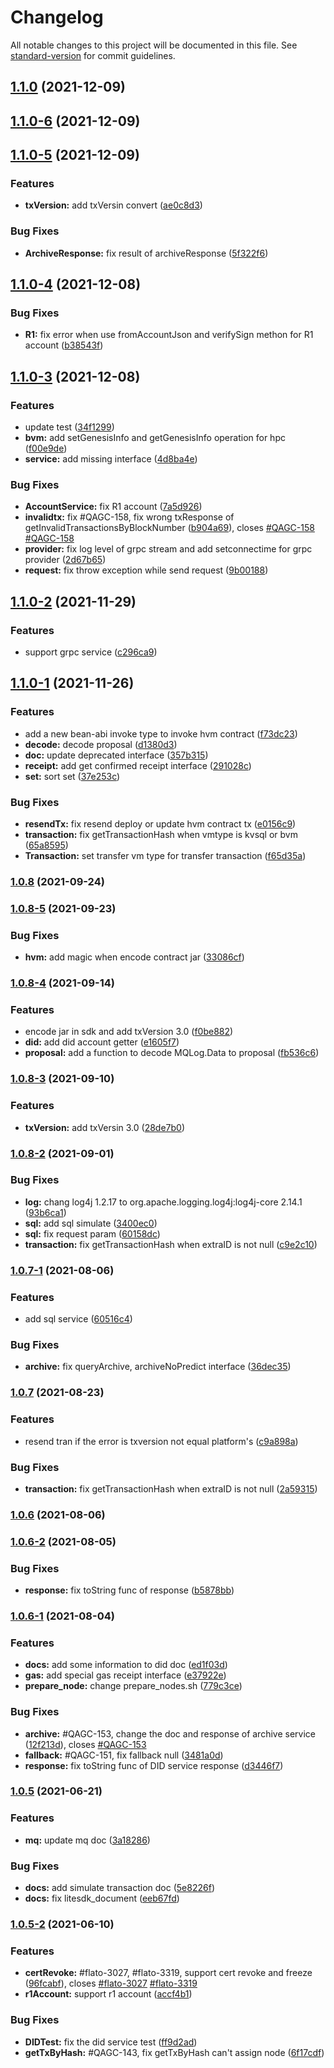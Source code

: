 # Changelog

All notable changes to this project will be documented in this file. See [standard-version](https://github.com/conventional-changelog/standard-version) for commit guidelines.

## [1.1.0](https://git.hyperchain.cn///compare/v1.1.0-6...v1.1.0) (2021-12-09)

## [1.1.0-6](https://git.hyperchain.cn///compare/v1.1.0-5...v1.1.0-6) (2021-12-09)

## [1.1.0-5](https://git.hyperchain.cn///compare/v1.1.0-4...v1.1.0-5) (2021-12-09)


### Features

* **txVersion:** add txVersin convert ([ae0c8d3](https://git.hyperchain.cn///commit/ae0c8d38282d1285d1c72bf91039fd206554f5c3))


### Bug Fixes

* **ArchiveResponse:** fix result of archiveResponse ([5f322f6](https://git.hyperchain.cn///commit/5f322f68952220681d2841f39cf5dfe3506bb4b5))

## [1.1.0-4](https://git.hyperchain.cn///compare/v1.1.0-3...v1.1.0-4) (2021-12-08)


### Bug Fixes

* **R1:** fix error when use fromAccountJson and verifySign methon for R1 account ([b38543f](https://git.hyperchain.cn///commit/b38543ff594f812f667dd1ed6667a7f65b0e47a0))

## [1.1.0-3](https://git.hyperchain.cn///compare/v1.1.0-2...v1.1.0-3) (2021-12-08)


### Features

* update test ([34f1299](https://git.hyperchain.cn///commit/34f12994405318a0cabe7887338975552d20f060))
* **bvm:** add setGenesisInfo and getGenesisInfo operation for hpc ([f00e9de](https://git.hyperchain.cn///commit/f00e9de1a83bd17fef6836c02d2a16a1cf35e928))
* **service:** add missing interface ([4d8ba4e](https://git.hyperchain.cn///commit/4d8ba4e70deec447dbfeced31bdfb1ab40824bfc))


### Bug Fixes

* **AccountService:** fix R1 account ([7a5d926](https://git.hyperchain.cn///commit/7a5d92644ee40acf3bb80f7add9a4d4f78a6d311))
* **invalidtx:** fix #QAGC-158, fix wrong txResponse of getInvalidTransactionsByBlockNumber ([b904a69](https://git.hyperchain.cn///commit/b904a69ab0c3ffcafafaffab5ba58d8cf5f89735)), closes [#QAGC-158](https://git.hyperchain.cn///issues/QAGC-158) [#QAGC-158](https://git.hyperchain.cn///issues/QAGC-158)
* **provider:** fix log level of grpc stream and add setconnectime for grpc provider ([2d67b65](https://git.hyperchain.cn///commit/2d67b651273989d6d0e681972d959558ed4a5337))
* **request:** fix throw exception while send request ([9b00188](https://git.hyperchain.cn///commit/9b00188f7cb4307d6e4fddd65cf2251c33b55c61))

## [1.1.0-2](https://git.hyperchain.cn///compare/v1.1.0-1...v1.1.0-2) (2021-11-29)


### Features

* support grpc service ([c296ca9](https://git.hyperchain.cn///commit/c296ca9e1293c2f2103a99c15e684485fcbec590))

## [1.1.0-1](https://git.hyperchain.cn///compare/v1.0.8...v1.1.0-1) (2021-11-26)


### Features

* add a new bean-abi invoke type to invoke hvm contract ([f73dc23](https://git.hyperchain.cn///commit/f73dc2371574d9faad669deef6474e5ad9ecc495))
* **decode:** decode proposal ([d1380d3](https://git.hyperchain.cn///commit/d1380d374f1128d0ebc625a2198d25b918c7a049))
* **doc:** update deprecated interface ([357b315](https://git.hyperchain.cn///commit/357b315ecf9cd3b30f6205f8d9fd950b0b41eb68))
* **receipt:** add get confirmed receipt interface ([291028c](https://git.hyperchain.cn///commit/291028c0908117cf8873ac6dec7bed0819c8b162))
* **set:** sort set ([37e253c](https://git.hyperchain.cn///commit/37e253c4d093a4d906196fdf8f50e12e41cf96f1))


### Bug Fixes

* **resendTx:** fix resend deploy or update hvm contract tx ([e0156c9](https://git.hyperchain.cn///commit/e0156c967d9ade68ddf954ba050f8e4eb5b04b26))
* **transaction:** fix getTransactionHash when vmtype is kvsql or bvm ([65a8595](https://git.hyperchain.cn///commit/65a85951961aca03ef2b5f0b71c5470f6a838d3c))
* **Transaction:** set transfer vm type for transfer transaction ([f65d35a](https://git.hyperchain.cn///commit/f65d35a4c1cc49968558d96283f1338041dac66b))

### [1.0.8](https://git.hyperchain.cn///compare/v1.0.8-5...v1.0.8) (2021-09-24)

### [1.0.8-5](https://git.hyperchain.cn///compare/v1.0.8-4...v1.0.8-5) (2021-09-23)


### Bug Fixes

* **hvm:** add magic when encode contract jar ([33086cf](https://git.hyperchain.cn///commit/33086cf5e2ae5d7e8563bedc060ffab7583c914a))

### [1.0.8-4](https://git.hyperchain.cn///compare/v1.0.8-3...v1.0.8-4) (2021-09-14)


### Features

* encode jar in sdk and add txVersion 3.0 ([f0be882](https://git.hyperchain.cn///commit/f0be88234aeb41bfbc01ab0c7b94ea91befabd8a))
* **did:** add did account getter ([e1605f7](https://git.hyperchain.cn///commit/e1605f766b9000c85704f7ab76e5dc842461e2e0))
* **proposal:** add a function to decode MQLog.Data to proposal ([fb536c6](https://git.hyperchain.cn///commit/fb536c6acaf3964265200966f42e0ffcd20dc28c))

### [1.0.8-3](https://git.hyperchain.cn///compare/v1.0.8-2...v1.0.8-3) (2021-09-10)


### Features

* **txVersion:** add txVersin 3.0 ([28de7b0](https://git.hyperchain.cn///commit/28de7b0c1938e454b8d5aca3fc4875dc67faed52))

### [1.0.8-2](https://git.hyperchain.cn///compare/v1.0.7...v1.0.8-2) (2021-09-01)


### Bug Fixes

* **log:** chang log4j 1.2.17 to org.apache.logging.log4j:log4j-core 2.14.1 ([93b6ca1](https://git.hyperchain.cn///commit/93b6ca10e5835160a255290fe47a1640295a4118))
* **sql:** add sql simulate ([3400ec0](https://git.hyperchain.cn///commit/3400ec05f6af1bf498420fd1e2e2df608bd0713c))
* **sql:** fix request param ([60158dc](https://git.hyperchain.cn///commit/60158dcc232a446e1b34da7fb57a0d58c0243565))
* **transaction:** fix getTransactionHash when extraID is not null ([c9e2c10](https://git.hyperchain.cn///commit/c9e2c1060b86bd1abc142a559efa1dc36eb24eaf))

### [1.0.7-1](https://git.hyperchain.cn///compare/v1.0.6...v1.0.7-1) (2021-08-06)


### Features

* add sql service ([60516c4](https://git.hyperchain.cn///commit/60516c4a8d21d8a3eeb3af23f12923f6bc36b17e))


### Bug Fixes

* **archive:** fix queryArchive, archiveNoPredict interface ([36dec35](https://git.hyperchain.cn///commit/36dec35e41c9705d814b04f39e74f7999614b294))

### [1.0.7](https://git.hyperchain.cn///compare/v1.0.6...v1.0.7) (2021-08-23)


### Features

* resend tran if the error is txversion not equal platform's ([c9a898a](https://git.hyperchain.cn///commit/c9a898af58b223db0027f741b27414eb8f9952f2))


### Bug Fixes

* **transaction:** fix getTransactionHash when extraID is not null ([2a59315](https://git.hyperchain.cn///commit/2a59315b2bb43926649c3e120c266d38b69e4086))

### [1.0.6](https://git.hyperchain.cn///compare/v1.0.6-2...v1.0.6) (2021-08-06)

### [1.0.6-2](https://git.hyperchain.cn///compare/v1.0.6-1...v1.0.6-2) (2021-08-05)


### Bug Fixes

* **response:** fix toString func of response ([b5878bb](https://git.hyperchain.cn///commit/b5878bb8b1266559b1db6f24ad52d810b5c65eb2))

### [1.0.6-1](https://git.hyperchain.cn///compare/v1.0.5...v1.0.6-1) (2021-08-04)


### Features

* **docs:** add some information to did doc ([ed1f03d](https://git.hyperchain.cn///commit/ed1f03d961d7564b607cfff7afae9111ab1a27ff))
* **gas:** add special gas receipt interface ([e37922e](https://git.hyperchain.cn///commit/e37922ecd4fe82fab594b854b4248a80682bd6a6))
* **prepare_node:** change prepare_nodes.sh ([779c3ce](https://git.hyperchain.cn///commit/779c3ce2f1caf1d516b899c475c1f36a0614eb5e))


### Bug Fixes

* **archive:** #QAGC-153, change the doc and response of archive service ([12f213d](https://git.hyperchain.cn///commit/12f213db2cd9e392d2b160252e80987a6e9e8d77)), closes [#QAGC-153](https://git.hyperchain.cn///issues/QAGC-153)
* **fallback:** #QAGC-151, fix fallback null ([3481a0d](https://git.hyperchain.cn///commit/3481a0d4a155c7cb82de6612d766d3a89748e255))
* **response:** fix toString func of DID service response ([d3446f7](https://git.hyperchain.cn///commit/d3446f75f2bc7bb46b8f312466d4b0fb69953fd6))

### [1.0.5](https://git.hyperchain.cn///compare/v1.0.5-2...v1.0.5) (2021-06-21)


### Features

* **mq:** update mq doc ([3a18286](https://git.hyperchain.cn///commit/3a18286d0ebf90bd7a408948c80f2430a580a8e2))


### Bug Fixes

* **docs:** add simulate transaction doc ([5e8226f](https://git.hyperchain.cn///commit/5e8226ffa8d6cceca6d5dcf96df96246566286da))
* **docs:** fix litesdk_document ([eeb67fd](https://git.hyperchain.cn///commit/eeb67fd8f45a62b533647fb763a9d9aee56124a0))

### [1.0.5-2](https://git.hyperchain.cn///compare/v1.0.5-1...v1.0.5-2) (2021-06-10)


### Features

* **certRevoke:** #flato-3027, #flato-3319, support cert revoke and freeze ([96fcabf](https://git.hyperchain.cn///commit/96fcabfe997c5cbfd1097dee5c9224cc591d88e7)), closes [#flato-3027](https://git.hyperchain.cn///issues/flato-3027) [#flato-3319](https://git.hyperchain.cn///issues/flato-3319)
* **r1Account:** support r1 account ([accf4b1](https://git.hyperchain.cn///commit/accf4b104a0c9a628900aa413d87370e6c0c28b0))


### Bug Fixes

* **DIDTest:** fix the did service test ([ff9d2ad](https://git.hyperchain.cn///commit/ff9d2adea3e316419aa89fd6047166cf4a44b05d))
* **getTxByHash:** #QAGC-143, fix getTxByHash can't assign node ([6f17cdf](https://git.hyperchain.cn///commit/6f17cdf9ac9e3aa3a299aea5acbbbc8dbb553fb1))
